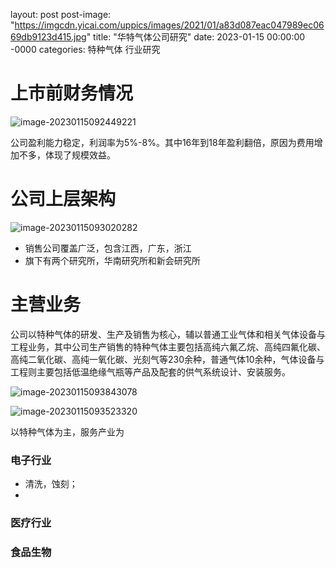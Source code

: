 layout: post
post-image: "https://imgcdn.yicai.com/uppics/images/2021/01/a83d087eac047989ec0669db9123d415.jpg"
title: "华特气体公司研究" 
date: 2023-01-15 00:00:00 -0000
categories: 特种气体 行业研究


# 上市前财务情况

![image-20230115092449221](https://github.com/shengqiu/shengqiu.github.io/raw/main/doc/assets/images/image-20230115092449221.png)

公司盈利能力稳定，利润率为5%-8%。其中16年到18年盈利翻倍，原因为费用增加不多，体现了规模效益。

# 公司上层架构

![image-20230115093020282](https://github.com/shengqiu/shengqiu.github.io/raw/main/doc/assets/images/image-20230115093020282.png)

- 销售公司覆盖广泛，包含江西，广东，浙江
- 旗下有两个研究所，华南研究所和新会研究所

# 主营业务

公司以特种气体的研发、生产及销售为核心，辅以普通工业气体和相关气体设备与工程业务，其中公司生产销售的特种气体主要包括高纯六氟乙烷、高纯四氟化碳、高纯二氧化碳、高纯一氧化碳、光刻气等230余种，普通气体10余种，气体设备与工程则主要包括低温绝缘气瓶等产品及配套的供气系统设计、安装服务。

![image-20230115093843078](https://github.com/shengqiu/shengqiu.github.io/raw/main/doc/assets/images/image-20230115093843078.png)

![image-20230115093523320](https://github.com/shengqiu/shengqiu.github.io/raw/main/doc/assets/images/image-20230115093523320.png)

以特种气体为主，服务产业为

### 电子行业
  - 清洗，蚀刻；
  - 
### 医疗行业
### 食品生物

